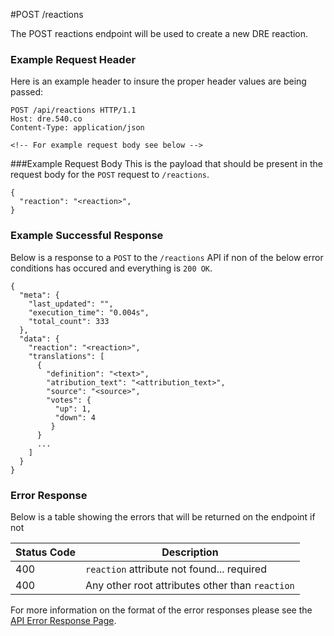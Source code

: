 #POST /reactions

The POST reactions endpoint will be used to create a new DRE reaction.

### Example Request Header
Here is an example header to insure the proper header values are being passed:

```
POST /api/reactions HTTP/1.1
Host: dre.540.co
Content-Type: application/json

<!-- For example request body see below -->
```

###Example Request Body
This is the payload that should be present in the request body for the `POST` request to `/reactions`.

```
{
  "reaction": "<reaction>",
}
```

### Example Successful Response
Below is a response to a `POST` to the `/reactions` API if non of the below error conditions has occured and everything is `200 OK`.

```
{
  "meta": {
    "last_updated": "",
    "execution_time": "0.004s",
    "total_count": 333
  },
  "data": {
    "reaction": "<reaction>",
    "translations": [
      {
        "definition": "<text>",
        "atribution_text": "<attribution_text>", 
        "source": "<source>",
        "votes": {
          "up": 1,
          "down": 4
         }
      }
      ...
    ]
  }
}
```


### Error Response

Below is a table showing the errors that will be returned on the endpoint if not 

|Status Code | Description |
|------------|-------------|
| 400        | `reaction` attribute not found... required |
| 400        | Any other root attributes other than `reaction`


For more information on the format of the error responses please see the [API Error Response Page](./errors.md).
